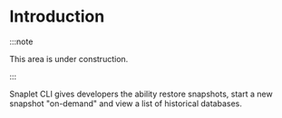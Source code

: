 # Introduction

:::note

This area is under construction.

:::

Snaplet CLI gives developers the ability restore snapshots, start a new snapshot "on-demand" and view a list of historical databases.
